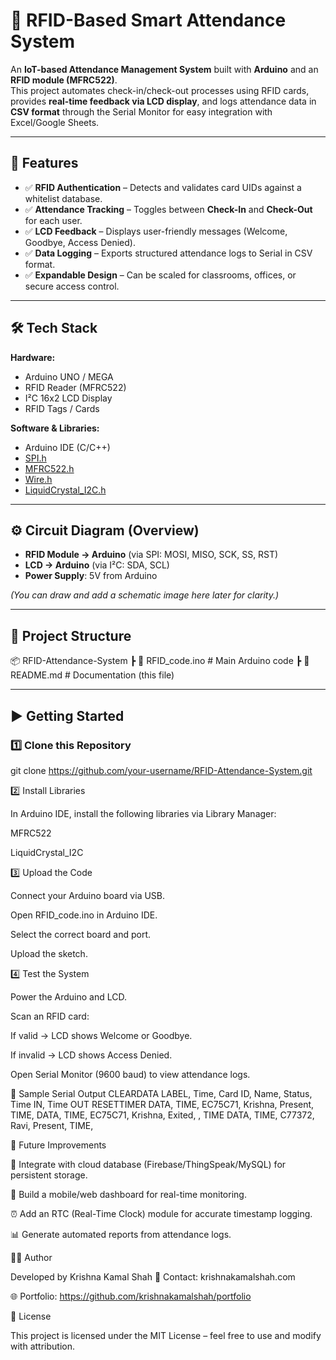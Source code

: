 # 📌 RFID-Based Smart Attendance System

An **IoT-based Attendance Management System** built with **Arduino** and an **RFID module (MFRC522)**.  
This project automates check-in/check-out processes using RFID cards, provides **real-time feedback via LCD display**, and logs attendance data in **CSV format** through the Serial Monitor for easy integration with Excel/Google Sheets.

---

## 🚀 Features
- ✅ **RFID Authentication** – Detects and validates card UIDs against a whitelist database.  
- ✅ **Attendance Tracking** – Toggles between **Check-In** and **Check-Out** for each user.  
- ✅ **LCD Feedback** – Displays user-friendly messages (Welcome, Goodbye, Access Denied).  
- ✅ **Data Logging** – Exports structured attendance logs to Serial in CSV format.  
- ✅ **Expandable Design** – Can be scaled for classrooms, offices, or secure access control.  

---

## 🛠️ Tech Stack

**Hardware:**
- Arduino UNO / MEGA  
- RFID Reader (MFRC522)  
- I²C 16x2 LCD Display  
- RFID Tags / Cards  

**Software & Libraries:**
- Arduino IDE (C/C++)  
- [SPI.h](https://www.arduino.cc/en/reference/SPI)  
- [MFRC522.h](https://github.com/miguelbalboa/rfid)  
- [Wire.h](https://www.arduino.cc/en/reference/wire)  
- [LiquidCrystal_I2C.h](https://github.com/johnrickman/LiquidCrystal_I2C)  

---

## ⚙️ Circuit Diagram (Overview)

- **RFID Module → Arduino** (via SPI: MOSI, MISO, SCK, SS, RST)  
- **LCD → Arduino** (via I²C: SDA, SCL)  
- **Power Supply**: 5V from Arduino  

*(You can draw and add a schematic image here later for clarity.)*

---

## 📂 Project Structure
📦 RFID-Attendance-System
┣ 📜 RFID_code.ino # Main Arduino code
┣ 📜 README.md # Documentation (this file)


---

## ▶️ Getting Started

### 1️⃣ Clone this Repository
git clone https://github.com/your-username/RFID-Attendance-System.git

2️⃣ Install Libraries

In Arduino IDE, install the following libraries via Library Manager:

MFRC522

LiquidCrystal_I2C

3️⃣ Upload the Code

Connect your Arduino board via USB.

Open RFID_code.ino in Arduino IDE.

Select the correct board and port.

Upload the sketch.

4️⃣ Test the System

Power the Arduino and LCD.

Scan an RFID card:

If valid → LCD shows Welcome or Goodbye.

If invalid → LCD shows Access Denied.

Open Serial Monitor (9600 baud) to view attendance logs.

📝 Sample Serial Output
CLEARDATA
LABEL, Time, Card ID, Name, Status, Time IN, Time OUT
RESETTIMER
DATA, TIME, EC75C71, Krishna, Present, TIME, 
DATA, TIME, EC75C71, Krishna, Exited, , TIME
DATA, TIME, C77372, Ravi, Present, TIME, 

📌 Future Improvements

🔗 Integrate with cloud database (Firebase/ThingSpeak/MySQL) for persistent storage.

📱 Build a mobile/web dashboard for real-time monitoring.

⏰ Add an RTC (Real-Time Clock) module for accurate timestamp logging.

📊 Generate automated reports from attendance logs.

👨‍💻 Author

Developed by Krishna Kamal Shah
📧 Contact: krishnakamalshah.com

🌐 Portfolio: https://github.com/krishnakamalshah/portfolio

📜 License

This project is licensed under the MIT License – feel free to use and modify with attribution.
